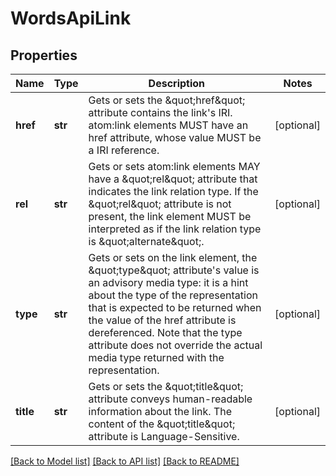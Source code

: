# WordsApiLink

## Properties
Name | Type | Description | Notes
------------ | ------------- | ------------- | -------------
**href** | **str** | Gets or sets the \&quot;href\&quot; attribute contains the link&#x27;s IRI. atom:link elements MUST have an href attribute, whose value MUST be a IRI reference. | [optional] 
**rel** | **str** | Gets or sets atom:link elements MAY have a \&quot;rel\&quot; attribute that indicates the link relation type.  If the \&quot;rel\&quot; attribute is not present, the link element MUST be interpreted as if the link relation type is \&quot;alternate\&quot;. | [optional] 
**type** | **str** | Gets or sets on the link element, the \&quot;type\&quot; attribute&#x27;s value is an advisory media type: it is a hint about the type of the representation that is expected to be returned when the value of the href attribute is dereferenced.  Note that the type attribute does not override the actual media type returned with the representation. | [optional] 
**title** | **str** | Gets or sets the \&quot;title\&quot; attribute conveys human-readable information about the link.  The content of the \&quot;title\&quot; attribute is Language-Sensitive. | [optional] 

[[Back to Model list]](../README.md#documentation-for-models) [[Back to API list]](../README.md#documentation-for-api-endpoints) [[Back to README]](../README.md)

